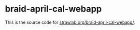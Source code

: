 # braid-april-cal-webapp

This is the source code for
[strawlab.org/braid-april-cal-webapp/](https://strawlab.org/braid-april-cal-webapp/).